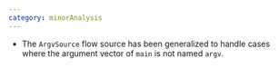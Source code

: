 ```yaml
---
category: minorAnalysis
---
```

* The `ArgvSource` flow source has been generalized to handle cases where the argument vector of `main` is not named `argv`.
